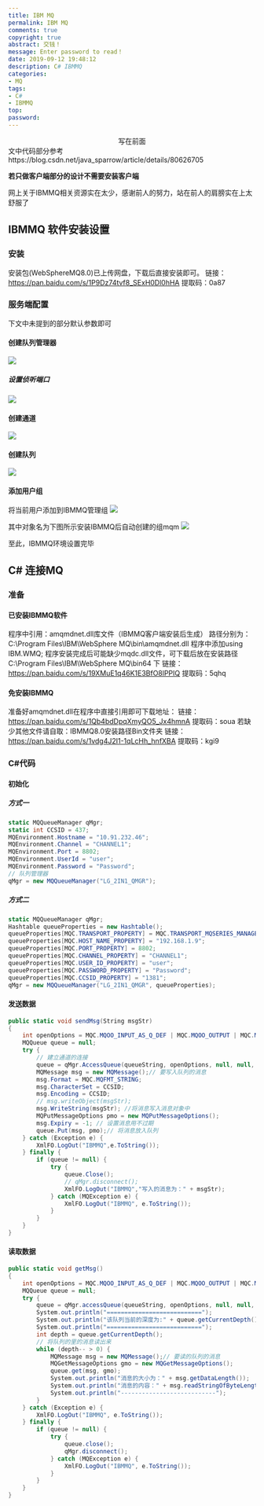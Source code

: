 ```yaml
---
title: IBM MQ
permalink: IBM MQ
comments: true
copyright: true
abstract: 交钱！
message: Enter password to read！
date: 2019-09-12 19:48:12
description: C# IBMMQ
categories:
- MQ
tags:
- C#
- IBMMQ
top:
password:
---
```

<center>写在前面</center>
文中代码部分参考
https://blog.csdn.net/java_sparrow/article/details/80626705

**若只做客户端部分的设计不需要安装客户端**

网上关于IBMMQ相关资源实在太少，感谢前人的努力，站在前人的肩膀实在上太舒服了
<!--more-->
## IBMMQ 软件安装设置
### 安装
安装包(WebSphereMQ8.0)已上传网盘，下载后直接安装即可。
链接：https://pan.baidu.com/s/1P9Dz74tvf8_SExH0Dl0hHA
提取码：0a87
### 服务端配置
下文中未提到的部分默认参数即可
#### 创建队列管理器

![](IBM%20MQ/QM.PNG)
##### 设置侦听端口

![](IBM%20MQ/QM3.png)

#### 创建通道

![](IBM%20MQ/CHANNEL.PNG)
#### 创建队列

![](IBM%20MQ/Q.PNG)
#### 添加用户组
将当前用户添加到IBMMQ管理组
![](IBM%20MQ/USER.png)

其中对象名为下图所示安装IBMMQ后自动创建的组mqm
![](IBM%20MQ/GROUP.png)

至此，IBMMQ环境设置完毕
## C# 连接MQ
### 准备

#### 已安装IBMMQ软件
程序中引用：amqmdnet.dll库文件（IBMMQ客户端安装后生成）
路径分别为：
C:\\Program Files\\IBM\WebSphere MQ\\bin\\amqmdnet.dll
程序中添加using IBM.WMQ;
程序安装完成后可能缺少mqdc.dll文件，可下载后放在安装路径
C:\\Program Files\\IBM\\WebSphere MQ\\bin64 下
链接：https://pan.baidu.com/s/19XMuE1q46K1E3BfO8lPPIQ
提取码：5qhq
#### 免安装IBMMQ
准备好amqmdnet.dll在程序中直接引用即可下载地址：
链接：https://pan.baidu.com/s/1Qb4bdDpqXmyQO5_Jx4hmnA
提取码：soua
若缺少其他文件请自取：IBMMQ8.0安装路径Bin文件夹
链接：https://pan.baidu.com/s/1vdg4J2I1-1qLcHh_hnfXBA
提取码：kgi9
### C#代码
#### 初始化
##### 方式一
```csharp
static MQQueueManager qMgr;
static int CCSID = 437;
MQEnvironment.Hostname = "10.91.232.46";
MQEnvironment.Channel = "CHANNEL1";
MQEnvironment.Port = 8802;
MQEnvironment.UserId = "user";
MQEnvironment.Password = "Password";
// 队列管理器
qMgr = new MQQueueManager("LG_2IN1_QMGR");
```

##### 方式二
```csharp
static MQQueueManager qMgr;
Hashtable queueProperties = new Hashtable();
queueProperties[MQC.TRANSPORT_PROPERTY] = MQC.TRANSPORT_MQSERIES_MANAGED;
queueProperties[MQC.HOST_NAME_PROPERTY] = "192.168.1.9";
queueProperties[MQC.PORT_PROPERTY] = 8802;
queueProperties[MQC.CHANNEL_PROPERTY] = "CHANNEL1";
queueProperties[MQC.USER_ID_PROPERTY] = "user";
queueProperties[MQC.PASSWORD_PROPERTY] = "Password";
queueProperties[MQC.CCSID_PROPERTY] = "1381";
qMgr = new MQQueueManager("LG_2IN1_QMGR", queueProperties);
```
#### 发送数据
```csharp
public static void sendMsg(String msgStr)
{
    int openOptions = MQC.MQOO_INPUT_AS_Q_DEF | MQC.MQOO_OUTPUT | MQC.MQOO_INQUIRE;
    MQQueue queue = null;
    try {
        // 建立通道的连接
        queue = qMgr.AccessQueue(queueString, openOptions, null, null, null);
        MQMessage msg = new MQMessage();// 要写入队列的消息
        msg.Format = MQC.MQFMT_STRING;
        msg.CharacterSet = CCSID;
        msg.Encoding = CCSID;
        // msg.writeObject(msgStr);
        msg.WriteString(msgStr); //将消息写入消息对象中
        MQPutMessageOptions pmo = new MQPutMessageOptions();
        msg.Expiry = -1; // 设置消息用不过期
        queue.Put(msg, pmo);// 将消息放入队列
    } catch (Exception e) {
        XmlFO.LogOut("IBMMQ",e.ToString());
    } finally {
        if (queue != null) {
            try {
                queue.Close();
                // qMgr.disconnect();
                XmlFO.LogOut("IBMMQ","写入的消息为：" + msgStr);
            } catch (MQException e) {
                XmlFO.LogOut("IBMMQ", e.ToString());
            }
        }
    }
}
```
#### 读取数据
```csharp
public static void getMsg()
{
    int openOptions = MQC.MQOO_INPUT_AS_Q_DEF | MQC.MQOO_OUTPUT | MQC.MQOO_INQUIRE;
    MQQueue queue = null;
    try {
        queue = qMgr.accessQueue(queueString, openOptions, null, null, null);
        System.out.println("===========================");
        System.out.println("该队列当前的深度为:" + queue.getCurrentDepth());
        System.out.println("===========================");
        int depth = queue.getCurrentDepth();
        // 将队列的里的消息读出来
        while (depth-- > 0) {
            MQMessage msg = new MQMessage();// 要读的队列的消息
            MQGetMessageOptions gmo = new MQGetMessageOptions();
            queue.get(msg, gmo);
            System.out.println("消息的大小为：" + msg.getDataLength());
            System.out.println("消息的内容：" + msg.readStringOfByteLength(msg.getDataLength()));
            System.out.println("---------------------------");
        }
    } catch (Exception e) {
        XmlFO.LogOut("IBMMQ", e.ToString());
    } finally {
        if (queue != null) {
            try {
                queue.close();
                qMgr.disconnect();
            } catch (MQException e) {
                XmlFO.LogOut("IBMMQ", e.ToString());
            }
        }
    }
}
```

